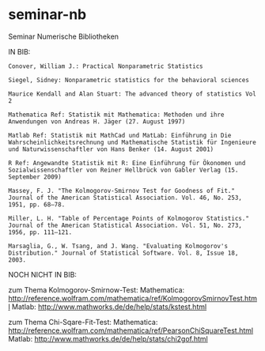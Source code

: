 ﻿seminar-nb
==========

Seminar Numerische Bibliotheken

IN BIB:

	Conover, William J.: Practical Nonparametric Statistics

	Siegel, Sidney: Nonparametric statistics for the behavioral sciences

	Maurice Kendall and Alan Stuart: The advanced theory of statistics Vol 2

	Mathematica Ref: Statistik mit Mathematica: Methoden und ihre Anwendungen von Andreas H. Jäger (27. August 1997) 

	Matlab Ref: Statistik mit MathCad und MatLab: Einführung in Die Wahrscheinlichkeitsrechnung und Mathematische Statistik für Ingenieure und Naturwissenschaftler von Hans Benker (14. August 2001) 

	R Ref: Angewandte Statistik mit R: Eine Einführung für Ökonomen und Sozialwissenschaftler von Reiner Hellbrück von Gabler Verlag (15. September 2009) 

	Massey, F. J. "The Kolmogorov-Smirnov Test for Goodness of Fit." Journal of the American Statistical Association. Vol. 46, No. 253, 1951, pp. 68–78.

	Miller, L. H. "Table of Percentage Points of Kolmogorov Statistics." Journal of the American Statistical Association. Vol. 51, No. 273, 1956, pp. 111–121.

	Marsaglia, G., W. Tsang, and J. Wang. "Evaluating Kolmogorov's Distribution." Journal of Statistical Software. Vol. 8, Issue 18, 2003.

NOCH NICHT IN BIB:


zum Thema Kolmogorov-Smirnow-Test:
Mathematica:  http://reference.wolfram.com/mathematica/ref/KolmogorovSmirnovTest.html
Matlab:       http://www.mathworks.de/de/help/stats/kstest.html


zum Thema Chi-Sqare-Fit-Test:
Mathematica:  http://reference.wolfram.com/mathematica/ref/PearsonChiSquareTest.html
Matlab:       http://www.mathworks.de/de/help/stats/chi2gof.html



